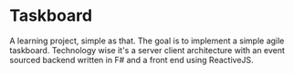 # Taskboard
A learning project, simple as that. The goal is to implement a simple agile taskboard. Technology wise it's a server client architecture with an event sourced backend written in F# and a front end using ReactiveJS.
